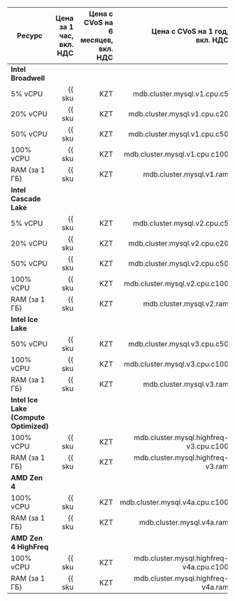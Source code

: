 
| Ресурс        | Цена за 1 час,<br>вкл. НДС                         | Цена с CVoS на 6 месяцев,<br>вкл. НДС                                           | Цена с CVoS на 1 год,<br>вкл. НДС                                               |
|---------------|---------------------------------------------------:|--------------------------------------------------------------------------------:|--------------------------------------------------------------------------------:|
| **Intel Broadwell**                                                                                                                                                                                                                    |
| 5% vCPU       | {{ sku|KZT|mdb.cluster.mysql.v1.cpu.c5|string }}   | −                                                                               | −                                                                               |
| 20% vCPU      | {{ sku|KZT|mdb.cluster.mysql.v1.cpu.c20|string }}  | −                                                                               | −                                                                               |
| 50% vCPU      | {{ sku|KZT|mdb.cluster.mysql.v1.cpu.c50|string }}  | −                                                                               | −                                                                               |
| 100% vCPU     | {{ sku|KZT|mdb.cluster.mysql.v1.cpu.c100|string }} | −                                                                               | −                                                                               |
| RAM (за 1 ГБ) | {{ sku|KZT|mdb.cluster.mysql.v1.ram|string }}      | −                                                                               | −                                                                               |
| **Intel Cascade Lake**                                                                                                                                                                                                                 |
| 5% vCPU       | {{ sku|KZT|mdb.cluster.mysql.v2.cpu.c5|string }}   | −                                                                               | −                                                                               |
| 20% vCPU      | {{ sku|KZT|mdb.cluster.mysql.v2.cpu.c20|string }}  | −                                                                               | −                                                                               |
| 50% vCPU      | {{ sku|KZT|mdb.cluster.mysql.v2.cpu.c50|string }}  | −                                                                               | −                                                                               |
| 100% vCPU     | {{ sku|KZT|mdb.cluster.mysql.v2.cpu.c100|string }} | {{ sku|KZT|v1.commitment.selfcheckout.m6.mdb.mysql.cpu.c100.v2|string }} (-15%) | {{ sku|KZT|v1.commitment.selfcheckout.y1.mdb.mysql.cpu.c100.v2|string }} (-22%) |
| RAM (за 1 ГБ) | {{ sku|KZT|mdb.cluster.mysql.v2.ram|string }}      | {{ sku|KZT|v1.commitment.selfcheckout.m6.mdb.mysql.ram.v2|string }} (-15%)      | {{ sku|KZT|v1.commitment.selfcheckout.y1.mdb.mysql.ram.v2|string }} (-22%)      |
| **Intel Ice Lake**                                                                                                                                                                                                                     |
| 50% vCPU      | {{ sku|KZT|mdb.cluster.mysql.v3.cpu.c50|string }}  | −                                                                               | −                                                                               |
| 100% vCPU     | {{ sku|KZT|mdb.cluster.mysql.v3.cpu.c100|string }} | {{ sku|KZT|v1.commitment.selfcheckout.m6.mdb.mysql.cpu.c100.v3|string }} (-15%) | {{ sku|KZT|v1.commitment.selfcheckout.y1.mdb.mysql.cpu.c100.v3|string }} (-22%) |
| RAM (за 1 ГБ) | {{ sku|KZT|mdb.cluster.mysql.v3.ram|string }}      | {{ sku|KZT|v1.commitment.selfcheckout.m6.mdb.mysql.ram.v3|string }} (-15%)      | {{ sku|KZT|v1.commitment.selfcheckout.y1.mdb.mysql.ram.v3|string }} (-22%)      |
| **Intel Ice Lake (Compute Optimized)** |
| 100% vCPU | {{ sku|KZT|mdb.cluster.mysql.highfreq-v3.cpu.c100|string }} | − | − |
| RAM (за 1 ГБ) | {{ sku|KZT|mdb.cluster.mysql.highfreq-v3.ram|string }} | − | − |
| **AMD Zen 4** |
| 100% vCPU     | {{ sku|KZT|mdb.cluster.mysql.v4a.cpu.c100|string }} | {{ sku|KZT|v1.commitment.selfcheckout.m6.mdb.mysql.cpu.c100.v4a|string }} (-15%) | {{ sku|KZT|v1.commitment.selfcheckout.y1.mdb.mysql.cpu.c100.v4a|string }} (-22%) |
| RAM (за 1 ГБ) | {{ sku|KZT|mdb.cluster.mysql.v4a.ram|string }}      | {{ sku|KZT|v1.commitment.selfcheckout.m6.mdb.mysql.ram.v4a|string }} (-15%)      | {{ sku|KZT|v1.commitment.selfcheckout.y1.mdb.mysql.ram.v4a|string }} (-22%)      |
| **AMD Zen 4 HighFreq** |
| 100% vCPU | {{ sku|KZT|mdb.cluster.mysql.highfreq-v4a.cpu.c100|string }} | − | − |
| RAM (за 1 ГБ) | {{ sku|KZT|mdb.cluster.mysql.highfreq-v4a.ram|string }} | − | − |


